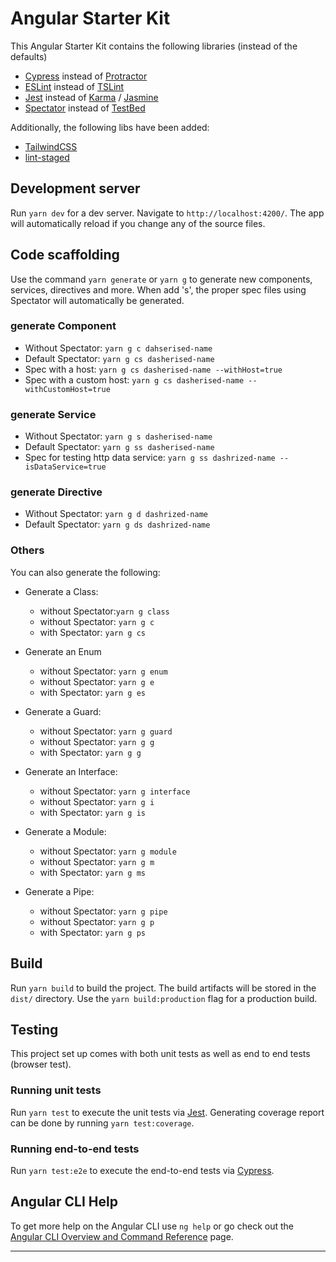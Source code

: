 # Angular Starter Kit
This Angular Starter Kit contains the following libraries 
(instead of the defaults)
* [Cypress][1] instead of [Protractor][2]
* [ESLint][3] instead of [TSLint][4]
* [Jest][5] instead of [Karma][6] / [Jasmine][7]
* [Spectator][8] instead of [TestBed][9]

Additionally, the following libs have been added:
* [TailwindCSS][11]
* [lint-staged][12]

## Development server
Run `yarn dev` for a dev server. Navigate to `http://localhost:4200/`. 
The app will automatically reload if you change any of the source files.

## Code scaffolding
Use the command `yarn generate` or `yarn g` to generate new components, 
services, directives and more. When add 's', the proper spec files using 
Spectator will automatically be generated.

### generate Component
* Without Spectator: `yarn g c dahserised-name`
* Default Spectator: `yarn g cs dasherised-name`
* Spec with a host: `yarn g cs dasherised-name --withHost=true`
* Spec with a custom host: `yarn g cs dasherised-name --withCustomHost=true`

### generate Service
* Without Spectator: `yarn g s dasherised-name`
* Default Spectator: `yarn g ss dasherised-name`
* Spec for testing http data service:
  `yarn g ss dashrized-name --isDataService=true`
  
### generate Directive
* Without Spectator: `yarn g d dashrized-name`
* Default Spectator: `yarn g ds dashrized-name`

### Others
You can also generate the following:
* Generate a Class:
  - without Spectator:`yarn g class`
  - without Spectator: `yarn g c`
  - with Spectator: `yarn g cs`
  
* Generate an Enum  
  - without Spectator: `yarn g enum`
  - without Spectator: `yarn g e`
  - with Spectator: `yarn g es`
  
* Generate a Guard:
  - without Spectator: `yarn g guard`
  - without Spectator: `yarn g g`
  - with Spectator: `yarn g g`
  
* Generate an Interface:
  - without Spectator: `yarn g interface`
  - without Spectator: `yarn g i`
  - with Spectator: `yarn g is`
  
* Generate a Module:
  - without Spectator: `yarn g module`
  - without Spectator: `yarn g m`
  - with Spectator: `yarn g ms`
  
* Generate a Pipe:
  - without Spectator: `yarn g pipe`
  - without Spectator: `yarn g p`
  - with Spectator: `yarn g ps`
  
## Build
Run `yarn build` to build the project. The build artifacts will be stored in 
the `dist/` directory. Use the `yarn build:production` flag for a production build.

## Testing
This project set up comes with both unit tests as well as end to end tests 
(browser test).

### Running unit tests
Run `yarn test` to execute the unit tests via [Jest][5]. Generating coverage
report can be done by running `yarn test:coverage`.

### Running end-to-end tests
Run `yarn test:e2e` to execute the end-to-end tests via [Cypress][1].

## Angular CLI Help
To get more help on the Angular CLI use `ng help` or go check out 
the [Angular CLI Overview and Command Reference][10] page.

---
[1]: https://www.cypress.io/
[2]: http://www.protractortest.org/
[3]: https://eslint.org/
[4]: https://palantir.github.io/tslint/  
[5]: https://jestjs.io/
[6]: https://karma-runner.github.io/
[7]: https://jasmine.github.io/   
[8]: https://github.com/ngneat/spectator
[9]: https://angular.io/api/core/testing/TestBed
[10]: https://angular.io/cli
[11]: https://tailwindcss.com/
[12]: https://github.com/okonet/lint-staged
